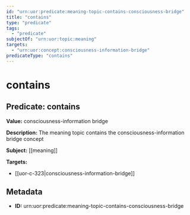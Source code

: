 ```yaml
---
id: "urn:uor:predicate:meaning-topic-contains-consciousness-bridge"
title: "contains"
type: "predicate"
tags:
  - "predicate"
subjectOf: "urn:uor:topic:meaning"
targets:
  - "urn:uor:concept:consciousness-information-bridge"
predicateType: "contains"
---
```


# contains

## Predicate: contains

**Value:** consciousness-information bridge

**Description:** The meaning topic contains the consciousness-information bridge concept

**Subject:** [[meaning]]

**Targets:**

- [[uor-c-323|consciousness-information-bridge]]

## Metadata

- **ID:** urn:uor:predicate:meaning-topic-contains-consciousness-bridge
